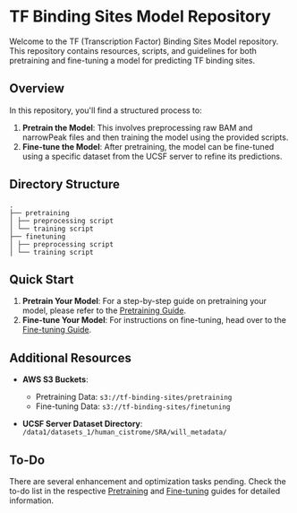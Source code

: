# TF Binding Sites Model Repository

Welcome to the TF (Transcription Factor) Binding Sites Model repository. This repository contains resources, scripts, and guidelines for both pretraining and fine-tuning a model for predicting TF binding sites.

## Overview

In this repository, you'll find a structured process to:

1. **Pretrain the Model**: This involves preprocessing raw BAM and narrowPeak files and then training the model using the provided scripts. 
2. **Fine-tune the Model**: After pretraining, the model can be fine-tuned using a specific dataset from the UCSF server to refine its predictions.

## Directory Structure
```
.
├── pretraining
│ ├── preprocessing script
│ └── training script
├── finetuning
│ ├── preprocessing script
│ └── training script
```

## Quick Start

1. **Pretrain Your Model**: For a step-by-step guide on pretraining your model, please refer to the [Pretraining Guide](./pretraining/README.md).
2. **Fine-tune Your Model**: For instructions on fine-tuning, head over to the [Fine-tuning Guide](./finetuning/README.md).

## Additional Resources

- **AWS S3 Buckets**:
  - Pretraining Data: `s3://tf-binding-sites/pretraining`
  - Fine-tuning Data: `s3://tf-binding-sites/finetuning`

- **UCSF Server Dataset Directory**: `/data1/datasets_1/human_cistrome/SRA/will_metadata/`

## To-Do

There are several enhancement and optimization tasks pending. Check the to-do list in the respective [Pretraining](./pretraining/README.md) and [Fine-tuning](./finetuning/README.md) guides for detailed information.

